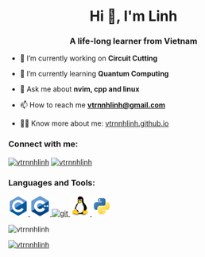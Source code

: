 <h1 align="center">Hi 👋, I'm Linh</h1>
<h3 align="center">A life-long learner from Vietnam</h3>

- 🔭 I’m currently working on **Circuit Cutting**

- 🌱 I’m currently learning **Quantum Computing**

- 💬 Ask me about **nvim, cpp and linux**

- 📫 How to reach me **vtrnnhlinh@gmail.com**

- 👨‍💻 Know more about me: [vtrnnhlinh.github.io](https://vtrnnhlinh.github.io/)

<h3 align="left">Connect with me:</h3>
<p align="left">
<a href="https://linkedin.com/in/vtrnnhlinh" target="blank"><img align="center" src="https://raw.githubusercontent.com/rahuldkjain/github-profile-readme-generator/master/src/images/icons/Social/linked-in-alt.svg" alt="vtrnnhlinh" height="30" width="40" /></a>
<a href="https://www.leetcode.com/vtrnnhlinh" target="blank"><img align="center" src="https://raw.githubusercontent.com/rahuldkjain/github-profile-readme-generator/master/src/images/icons/Social/leet-code.svg" alt="vtrnnhlinh" height="30" width="40" /></a>
</p>

<h3 align="left">Languages and Tools:</h3>
<p align="left"> <a href="https://www.cprogramming.com/" target="_blank" rel="noreferrer"> <img src="https://raw.githubusercontent.com/devicons/devicon/master/icons/c/c-original.svg" alt="c" width="40" height="40"/> </a> <a href="https://www.w3schools.com/cpp/" target="_blank" rel="noreferrer"> <img src="https://raw.githubusercontent.com/devicons/devicon/master/icons/cplusplus/cplusplus-original.svg" alt="cplusplus" width="40" height="40"/> </a> <a href="https://git-scm.com/" target="_blank" rel="noreferrer"> <img src="https://www.vectorlogo.zone/logos/git-scm/git-scm-icon.svg" alt="git" width="40" height="40"/> </a> <a href="https://www.linux.org/" target="_blank" rel="noreferrer"> <img src="https://raw.githubusercontent.com/devicons/devicon/master/icons/linux/linux-original.svg" alt="linux" width="40" height="40"/> </a> <a href="https://www.python.org" target="_blank" rel="noreferrer"> <img src="https://raw.githubusercontent.com/devicons/devicon/master/icons/python/python-original.svg" alt="python" width="40" height="40"/> </a> </p>

<p><img align="center" src="https://github-readme-streak-stats.herokuapp.com/?user=vtrnnhlinh&" alt="vtrnnhlinh" /></p>
<p align="left"> <a href="https://github.com/ryo-ma/github-profile-trophy"><img src="https://github-profile-trophy.vercel.app/?username=vtrnnhlinh" alt="vtrnnhlinh" /></a> </p>
